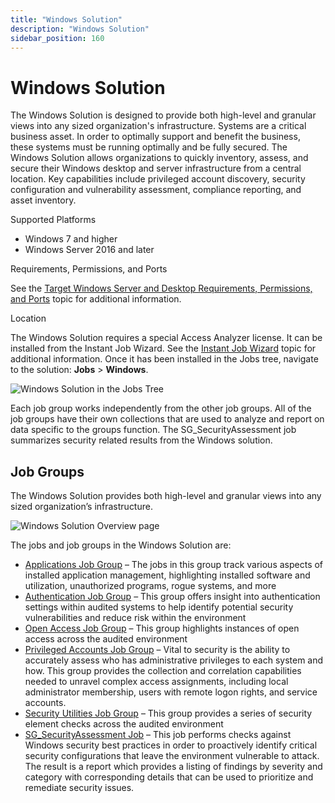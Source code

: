```yaml
---
title: "Windows Solution"
description: "Windows Solution"
sidebar_position: 160
---
```


# Windows Solution

The Windows Solution is designed to provide both high-level and granular views into any sized
organization's infrastructure. Systems are a critical business asset. In order to optimally support
and benefit the business, these systems must be running optimally and be fully secured. The Windows
Solution allows organizations to quickly inventory, assess, and secure their Windows desktop and
server infrastructure from a central location. Key capabilities include privileged account
discovery, security configuration and vulnerability assessment, compliance reporting, and asset
inventory.

Supported Platforms

- Windows 7 and higher
- Windows Server 2016 and later

Requirements, Permissions, and Ports

See the
[Target Windows Server and Desktop Requirements, Permissions, and Ports](/docs/accessanalyzer/12.0/requirements/windows/target.md)
topic for additional information.

Location

The Windows Solution requires a special Access Analyzer license. It can be installed from the
Instant Job Wizard. See the [Instant Job Wizard](/docs/accessanalyzer/12.0/admin/jobs/instantjobs/overview.md) topic for
additional information. Once it has been installed in the Jobs tree, navigate to the solution:
**Jobs** > **Windows**.

![Windows Solution in the Jobs Tree](/img/product_docs/accessanalyzer/12.0/solutions/windows/jobstree.webp)

Each job group works independently from the other job groups. All of the job groups have their own
collections that are used to analyze and report on data specific to the groups function. The
SG_SecurityAssessment job summarizes security related results from the Windows solution.

## Job Groups

The Windows Solution provides both high-level and granular views into any sized organization’s
infrastructure.

![Windows Solution Overview page](/img/product_docs/accessanalyzer/12.0/solutions/windows/overviewpage.webp)

The jobs and job groups in the Windows Solution are:

- [Applications Job Group](/docs/accessanalyzer/12.0/solutions/windows/applications/overview.md) – The jobs in this group track various aspects
  of installed application management, highlighting installed software and utilization, unauthorized
  programs, rogue systems, and more
- [Authentication Job Group](/docs/accessanalyzer/12.0/solutions/windows/authentication/overview.md) – This group offers insight into
  authentication settings within audited systems to help identify potential security vulnerabilities
  and reduce risk within the environment
- [Open Access Job Group](/docs/accessanalyzer/12.0/solutions/windows/openaccess/overview.md) – This group highlights instances of open access
  across the audited environment
- [Privileged Accounts Job Group](/docs/accessanalyzer/12.0/solutions/windows/privilegedaccounts/overview.md) – Vital to security is the ability
  to accurately assess who has administrative privileges to each system and how. This group provides
  the collection and correlation capabilities needed to unravel complex access assignments,
  including local administrator membership, users with remote logon rights, and service accounts.
- [Security Utilities Job Group](/docs/accessanalyzer/12.0/solutions/windows/securityutilities/overview.md) – This group provides a series of
  security element checks across the audited environment
- [SG_SecurityAssessment Job](/docs/accessanalyzer/12.0/solutions/windows/sg_securityassessment.md) – This job performs checks against Windows
  security best practices in order to proactively identify critical security configurations that
  leave the environment vulnerable to attack. The result is a report which provides a listing of
  findings by severity and category with corresponding details that can be used to prioritize and
  remediate security issues.
